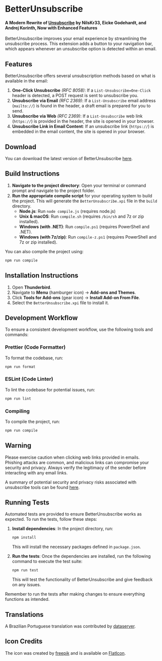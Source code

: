 # BetterUnsubscribe

#### A Modern Rewrite of [Unsubscribe](https://addons.thunderbird.net/en-us/thunderbird/addon/unsub/) by NilsKr33, Eicke Godehardt, and Andrej Korinth, Now with Enhanced Features

BetterUnsubscribe improves your email experience by streamlining the unsubscribe process. This extension adds a button to your navigation bar, which appears whenever an unsubscribe option is detected within an email.

## Features

BetterUnsubscribe offers several unsubscription methods based on what is available in the email:

1. **One-Click Unsubscribe** _(RFC 8058)_: If a `List-Unsubscribe=One-Click` header is detected, a POST request is sent to unsubscribe you.
2. **Unsubscribe via Email** _(RFC 2369)_: If a `List-Unsubscribe` email address (`mailto://`) is found in the header, a draft email is prepared for you to send.
3. **Unsubscribe via Web** _(RFC 2369)_: If a `List-Unsubscribe` web link (`https://`) is provided in the header, the site is opened in your browser.
4. **Unsubscribe Link in Email Content**: If an unsubscribe link (`https://`) is embedded in the email content, the site is opened in your browser.

## Download

You can download the latest version of BetterUnsubscribe [here](https://github.com/LucBennett/BetterUnsubscribe/releases/latest).

## Build Instructions

1. **Navigate to the project directory**: Open your terminal or command prompt and navigate to the project folder.
2. **Run the appropriate compile script** for your operating system to build the project. This will generate the `BetterUnsubscribe.xpi` file in the `build` directory.
   - **Node.js**: Run `node compile.js` (requires node.js)
   - **Unix & macOS**: Run `compile.sh` (requires `/bin/sh` and 7z or zip installed).
   - **Windows (with .NET)**: Run `compile.ps1` (requires PowerShell and .NET).
   - **Windows (with 7z/zip)**: Run `compile-z.ps1` (requires PowerShell and 7z or zip installed).

You can also compile the project using:

```bash
npm run compile
```

## Installation Instructions

1. Open **Thunderbird**.
2. Navigate to **Menu** (hamburger icon) -> **Add-ons and Themes**.
3. Click **Tools for Add-ons** (gear icon) -> **Install Add-on From File**.
4. Select the `BetterUnsubscribe.xpi` file to install it.

## Development Workflow

To ensure a consistent development workflow, use the following tools and commands:

### Prettier (Code Formatter)

To format the codebase, run:

```bash
npm run format
```

### ESLint (Code Linter)

To lint the codebase for potential issues, run:

```bash
npm run lint
```

### Compiling

To compile the project, run:

```bash
npm run compile
```

## Warning

Please exercise caution when clicking web links provided in emails. Phishing attacks are common, and malicious links can compromise your security and privacy. Always verify the legitimacy of the sender before interacting with any email links.

A summary of potential security and privacy risks associated with unsubscribe tools can be found [here](./Security%20Concerns.md).

## Running Tests

Automated tests are provided to ensure BetterUnsubscribe works as expected. To run the tests, follow these steps:

1. **Install dependencies**: In the project directory, run:

   ```bash
   npm install
   ```

   This will install the necessary packages defined in `package.json`.

2. **Run the tests**: Once the dependencies are installed, run the following command to execute the test suite:

   ```bash
   npm run test
   ```

   This will test the functionality of BetterUnsubscribe and give feedback on any issues.

Remember to run the tests after making changes to ensure everything functions as intended.

## Translations

A Brazilian Portuguese translation was contributed by [dataserver](https://github.com/dataserver).

## Icon Credits

The icon was created by [freepik](https://www.freepik.com) and is available on [FlatIcon](https://www.flaticon.com/free-icon/email_121931).
